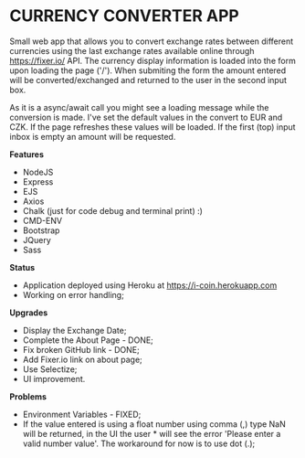 # CURRENCY CONVERTER APP

Small web app that allows you to convert exchange rates between different currencies using the last exchange rates available online through https://fixer.io/ API. The currency display information is loaded into the form upon loading the page ('/'). When submiting the form the amount entered will be converted/exchanged and returned to the user in the second input box.

As it is a async/await call you might see a loading message while the conversion is made. I've set the default values in the convert to EUR and CZK. If the page refreshes these values will be loaded. If the first (top) input inbox is empty an amount will be requested.

**Features**

* NodeJS
* Express
* EJS
* Axios
* Chalk (just for code debug and terminal print) :)
* CMD-ENV
* Bootstrap
* JQuery
* Sass

**Status**
* Application deployed using Heroku at https://i-coin.herokuapp.com
* Working on error handling;

**Upgrades**

* Display the Exchange Date;
* Complete the About Page - DONE;
* Fix broken GitHub link - DONE;
* Add Fixer.io link on about page;
* Use Selectize;
* UI improvement.

**Problems**

* Environment Variables - FIXED;
* If the value entered is using a float number using comma (,) type NaN will be returned, in the UI the user * will see the error 'Please enter a valid number value'. The workaround for now is to use dot (.);
